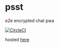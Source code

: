# psst
e2e encrypted chat pwa

[![CircleCI](https://circleci.com/gh/ronanyeah/psst/tree/master.svg?style=svg)](https://circleci.com/gh/ronanyeah/psst/tree/master)

hosted [here](https://psst.netlify.com/)
